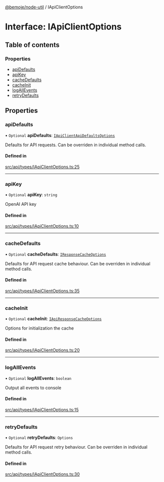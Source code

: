 [@bemoje/node-util](/docs/index.md) / IApiClientOptions

# Interface: IApiClientOptions

## Table of contents

### Properties

- [apiDefaults](/docs/interfaces/IApiClientOptions.md#apidefaults)
- [apiKey](/docs/interfaces/IApiClientOptions.md#apikey)
- [cacheDefaults](/docs/interfaces/IApiClientOptions.md#cachedefaults)
- [cacheInit](/docs/interfaces/IApiClientOptions.md#cacheinit)
- [logAllEvents](/docs/interfaces/IApiClientOptions.md#logallevents)
- [retryDefaults](/docs/interfaces/IApiClientOptions.md#retrydefaults)

## Properties

### apiDefaults

• `Optional` **apiDefaults**: [`IApiClientApiDefaultsOptions`](/docs/interfaces/IApiClientApiDefaultsOptions.md)

Defaults for API requests. Can be overriden in individual method calls.

#### Defined in

[src/api/types/IApiClientOptions.ts:25](https://github.com/bemoje/bemoje-node-util/blob/f65e483/src/api/types/IApiClientOptions.ts#L25)

___

### apiKey

• `Optional` **apiKey**: `string`

OpenAI API key

#### Defined in

[src/api/types/IApiClientOptions.ts:10](https://github.com/bemoje/bemoje-node-util/blob/f65e483/src/api/types/IApiClientOptions.ts#L10)

___

### cacheDefaults

• `Optional` **cacheDefaults**: [`IResponseCacheOptions`](/docs/interfaces/IResponseCacheOptions.md)

Defaults for API request cache behaviour. Can be overriden in individual method calls.

#### Defined in

[src/api/types/IApiClientOptions.ts:35](https://github.com/bemoje/bemoje-node-util/blob/f65e483/src/api/types/IApiClientOptions.ts#L35)

___

### cacheInit

• `Optional` **cacheInit**: [`IApiResponseCacheOptions`](/docs/interfaces/IApiResponseCacheOptions.md)

Options for initialization the cache

#### Defined in

[src/api/types/IApiClientOptions.ts:20](https://github.com/bemoje/bemoje-node-util/blob/f65e483/src/api/types/IApiClientOptions.ts#L20)

___

### logAllEvents

• `Optional` **logAllEvents**: `boolean`

Output all events to console

#### Defined in

[src/api/types/IApiClientOptions.ts:15](https://github.com/bemoje/bemoje-node-util/blob/f65e483/src/api/types/IApiClientOptions.ts#L15)

___

### retryDefaults

• `Optional` **retryDefaults**: `Options`

Defaults for API request retry behaviour. Can be overriden in individual method calls.

#### Defined in

[src/api/types/IApiClientOptions.ts:30](https://github.com/bemoje/bemoje-node-util/blob/f65e483/src/api/types/IApiClientOptions.ts#L30)
